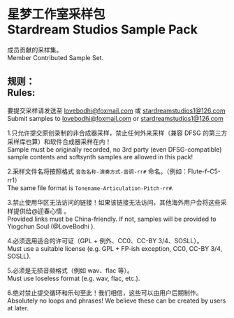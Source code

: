 # 星梦工作室采样包<br/>Stardream Studios Sample Pack

成员贡献的采样集。<br/>
Member Contributed Sample Set.

## 规则：<br/>Rules:<br/>

要提交采样请发送至 lovebodhi@foxmail.com 或 stardreamstudios1@126.com <br/> Submit samples to lovebodhi@foxmail.com or stardreamstudios1@126.com

1.只允许提交原创录制的非合成器采样，禁止任何外来采样（兼容 DFSG 的第三方采样库也算）和软件合成器采样在内！<br/>Sample must be originally recorded, no 3rd party (even DFSG-compatible) sample contents and softsynth samples are allowed in this pack!

2.采样文件名将按照格式 `音色名称-演奏方式-音调-rr#` 命名。（例如：Flute-f-C5-rr1）<br/>The same file format is `Tonename-Articulation-Pitch-rr#`.

3.禁止使用华区无法访问的链接！如果该链接无法访问，其他海外用户会将这些采样提供给@迎春心情 。<br/>Provided links must be China-friendly. If not, samples will be provided to Yiogchun Soul (@LoveBodhi ).

4.必须选用适合的许可证（GPL + 例外、CC0、CC-BY 3/4、SOSLL）。<br/>Must use a suitable license (e.g. GPL + FP-ish exception, CC0, CC-BY 3/4, SOSLL).

5.必须是无损音频格式（例如 wav、flac 等）。<br/>Must use loseless format (e.g. wav, flac, etc.).

6.绝对禁止提交循环和乐句至此！我们相信，这些可以由用户后期制作。<br/>Absolutely no loops and phrases! We believe these can be created by users at later.
